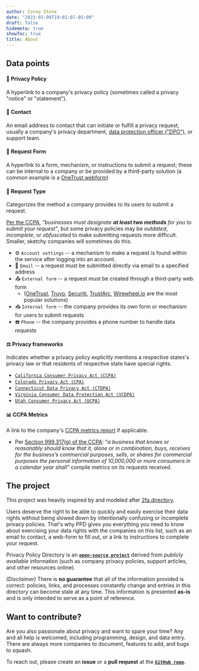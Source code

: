 ```yaml
---
author: Corey Stone
date: "2023-03-09T19:01:07-05:00"
draft: false
hidemeta: true
showToc: true
title: About
---
```


## Data points
#### :blue_book: Privacy Policy
A hyperlink to a company's privacy policy (sometimes called a privacy "notice" or "statement").


#### :email: Contact
An email address to contact that can initiate or fulfill a privacy request; usually a company's privacy department, [data protection officer ("DPO")](https://www.investopedia.com/terms/d/data-protection-officer-dpo.asp), or support team.


#### :memo: Request Form
A hyperlink to a form, mechanism, or instructions to submit a request; these can be internal to a company or be provided by a third-party solution (a common example is a [OneTrust webform](https://www.onetrust.com/products/privacy-rights-automation/))


#### :card_index: Request Type
Categorizes the method a company provides to its users to submit a request.

[Per the CCPA](https://www.oag.ca.gov/privacy/ccpa#collapse2c), *"businesses must designate **at least two methods** for you to submit your request"*, but some privacy policies may be *outdated*, *incomplete*, or *obfuscated* to make submitting requests more difficult. Smaller, sketchy companies will sometimes do this.
* :gear: `Account settings` -- a mechanism to make a request is found within the service after logging into an account.
* :email: `Email` -- a request must be submitted directly via email to a specified address
* :outbox_tray: `External form` -- a request must be created through a third-party web form
	* ([OneTrust](https://www.onetrust.com/), [Truyo](https://truyo.com/), [Securiti](https://securiti.ai/), [TrustArc](https://trustarc.com/), [Wirewheel.io](https://wirewheel.io/) are the most popular solutions)
* :inbox_tray: `Internal form` -- the company provides its own form or mechanism for users to submit requests
* :phone: `Phone` -- the company provides a phone number to handle data requests


#### :balance_scale: Privacy frameworks
Indicates whether a privacy policy explicitly mentions a respective states's privacy law or that residents of respective state have special rights.
* [`California Consumer Privacy Act (CCPA)`](https://www.oag.ca.gov/privacy/ccpa)
* [`Colorado Privacy Act (CPA)`](https://coag.gov/resources/colorado-privacy-act/)
* [`Connecticut Data Privacy Act (CTDPA)`](https://portal.ct.gov/AG/Sections/Privacy/The-Connecticut-Data-Privacy-Act)
* [`Virginia Consumer Data Protection Act (VCDPA)`](https://law.lis.virginia.gov/vacodefull/title59.1/chapter53/)
* [`Utah Consumer Privacy Act (UCPA)`](https://wirewheel.io/blog/utah-consumer-privacy-act/)


#### :bar_chart: CCPA Metrics
A link to the company's [CCPA metrics report](https://www.onetrust.com/blog/ccpa-metric-reporting-requirement/) if applicable.
* Per  [Section 999.317(g) of the CCPA](https://cpra.gtlaw.com/999-317-training-record-keeping/): *"a business that knows or reasonably should know that it, alone or in combination, buys, receives for the business’s commercial purposes, sells, or shares for commercial purposes the personal information of 10,000,000 or more consumers in a calendar year shall"* compile metrics on its requests received.


## The project
This project was heavily inspired by and modeled after [2fa.directory](https://2fa.directory/). 

Users deserve the right to be able to quickly and easily exercise their data rights without being slowed down by intentionally confusing or incomplete privacy policies. That's why PPD gives you everything you need to know about exercising your data rights with the companies on this list, such as an email to contact, a web-form to fill out, or a link to instructions to complete your request.

Privacy Policy Directory is an [**`open-source project`**](https://github.com/coreystone/privacy-policy-directory-data) derived from *publicly available* information (such as company privacy policies, support articles, and other resources online). 

*(Disclaimer)* There is **no guarantee** that all of the information provided is correct: policies, links, and processes constantly change and entries in this directory can become stale at any time. This information is presented **as-is** and is only intended to serve as a point of reference.


## Want to contribute?
Are you also passionate about privacy and want to spare your time? Any and all help is welcomed, including programming, design, and data entry. There are always more companies to document, features to add, and bugs to squash.

To reach out, please create an **issue** or a **pull request** at the [**`GitHub repo`**](https://github.com/coreystone/privacy-policy-directory-data).
